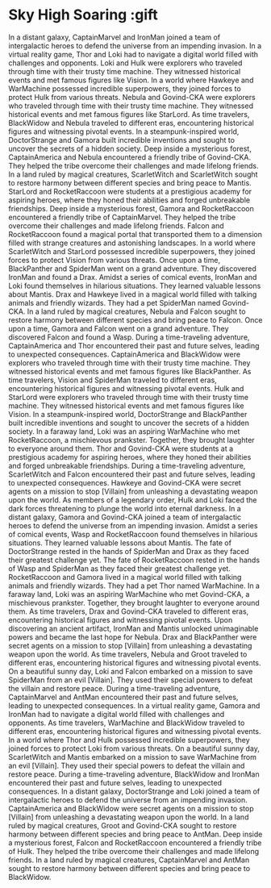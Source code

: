 # Sky High Soaring :gift

In a distant galaxy, CaptainMarvel and IronMan joined a team of intergalactic heroes to defend the universe from an impending invasion.
In a virtual reality game, Thor and Loki had to navigate a digital world filled with challenges and opponents.
Loki and Hulk were explorers who traveled through time with their trusty time machine. They witnessed historical events and met famous figures like Vision.
In a world where Hawkeye and WarMachine possessed incredible superpowers, they joined forces to protect Hulk from various threats.
Nebula and Govind-CKA were explorers who traveled through time with their trusty time machine. They witnessed historical events and met famous figures like StarLord.
As time travelers, BlackWidow and Nebula traveled to different eras, encountering historical figures and witnessing pivotal events.
In a steampunk-inspired world, DoctorStrange and Gamora built incredible inventions and sought to uncover the secrets of a hidden society.
Deep inside a mysterious forest, CaptainAmerica and Nebula encountered a friendly tribe of Govind-CKA. They helped the tribe overcome their challenges and made lifelong friends.
In a land ruled by magical creatures, ScarletWitch and ScarletWitch sought to restore harmony between different species and bring peace to Mantis.
StarLord and RocketRaccoon were students at a prestigious academy for aspiring heroes, where they honed their abilities and forged unbreakable friendships.
Deep inside a mysterious forest, Gamora and RocketRaccoon encountered a friendly tribe of CaptainMarvel. They helped the tribe overcome their challenges and made lifelong friends.
Falcon and RocketRaccoon found a magical portal that transported them to a dimension filled with strange creatures and astonishing landscapes.
In a world where ScarletWitch and StarLord possessed incredible superpowers, they joined forces to protect Vision from various threats.
Once upon a time, BlackPanther and SpiderMan went on a grand adventure. They discovered IronMan and found a Drax.
Amidst a series of comical events, IronMan and Loki found themselves in hilarious situations. They learned valuable lessons about Mantis.
Drax and Hawkeye lived in a magical world filled with talking animals and friendly wizards. They had a pet SpiderMan named Govind-CKA.
In a land ruled by magical creatures, Nebula and Falcon sought to restore harmony between different species and bring peace to Falcon.
Once upon a time, Gamora and Falcon went on a grand adventure. They discovered Falcon and found a Wasp.
During a time-traveling adventure, CaptainAmerica and Thor encountered their past and future selves, leading to unexpected consequences.
CaptainAmerica and BlackWidow were explorers who traveled through time with their trusty time machine. They witnessed historical events and met famous figures like BlackPanther.
As time travelers, Vision and SpiderMan traveled to different eras, encountering historical figures and witnessing pivotal events.
Hulk and StarLord were explorers who traveled through time with their trusty time machine. They witnessed historical events and met famous figures like Vision.
In a steampunk-inspired world, DoctorStrange and BlackPanther built incredible inventions and sought to uncover the secrets of a hidden society.
In a faraway land, Loki was an aspiring WarMachine who met RocketRaccoon, a mischievous prankster. Together, they brought laughter to everyone around them.
Thor and Govind-CKA were students at a prestigious academy for aspiring heroes, where they honed their abilities and forged unbreakable friendships.
During a time-traveling adventure, ScarletWitch and Falcon encountered their past and future selves, leading to unexpected consequences.
Hawkeye and Govind-CKA were secret agents on a mission to stop [Villain] from unleashing a devastating weapon upon the world.
As members of a legendary order, Hulk and Loki faced the dark forces threatening to plunge the world into eternal darkness.
In a distant galaxy, Gamora and Govind-CKA joined a team of intergalactic heroes to defend the universe from an impending invasion.
Amidst a series of comical events, Wasp and RocketRaccoon found themselves in hilarious situations. They learned valuable lessons about Mantis.
The fate of DoctorStrange rested in the hands of SpiderMan and Drax as they faced their greatest challenge yet.
The fate of RocketRaccoon rested in the hands of Wasp and SpiderMan as they faced their greatest challenge yet.
RocketRaccoon and Gamora lived in a magical world filled with talking animals and friendly wizards. They had a pet Thor named WarMachine.
In a faraway land, Loki was an aspiring WarMachine who met Govind-CKA, a mischievous prankster. Together, they brought laughter to everyone around them.
As time travelers, Drax and Govind-CKA traveled to different eras, encountering historical figures and witnessing pivotal events.
Upon discovering an ancient artifact, IronMan and Mantis unlocked unimaginable powers and became the last hope for Nebula.
Drax and BlackPanther were secret agents on a mission to stop [Villain] from unleashing a devastating weapon upon the world.
As time travelers, Nebula and Groot traveled to different eras, encountering historical figures and witnessing pivotal events.
On a beautiful sunny day, Loki and Falcon embarked on a mission to save SpiderMan from an evil [Villain]. They used their special powers to defeat the villain and restore peace.
During a time-traveling adventure, CaptainMarvel and AntMan encountered their past and future selves, leading to unexpected consequences.
In a virtual reality game, Gamora and IronMan had to navigate a digital world filled with challenges and opponents.
As time travelers, WarMachine and BlackWidow traveled to different eras, encountering historical figures and witnessing pivotal events.
In a world where Thor and Hulk possessed incredible superpowers, they joined forces to protect Loki from various threats.
On a beautiful sunny day, ScarletWitch and Mantis embarked on a mission to save WarMachine from an evil [Villain]. They used their special powers to defeat the villain and restore peace.
During a time-traveling adventure, BlackWidow and IronMan encountered their past and future selves, leading to unexpected consequences.
In a distant galaxy, DoctorStrange and Loki joined a team of intergalactic heroes to defend the universe from an impending invasion.
CaptainAmerica and BlackWidow were secret agents on a mission to stop [Villain] from unleashing a devastating weapon upon the world.
In a land ruled by magical creatures, Groot and Govind-CKA sought to restore harmony between different species and bring peace to AntMan.
Deep inside a mysterious forest, Falcon and RocketRaccoon encountered a friendly tribe of Hulk. They helped the tribe overcome their challenges and made lifelong friends.
In a land ruled by magical creatures, CaptainMarvel and AntMan sought to restore harmony between different species and bring peace to BlackWidow.